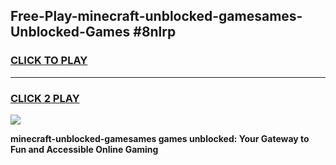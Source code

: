 
## Free-Play-minecraft-unblocked-gamesames-Unblocked-Games #8nlrp
<h3>
<a href="https://news.freeplayer.one?title=minecraft-unblocked-gamesames&ref=8M">CLICK TO PLAY</a></h3>
<hr>

<h3>
<a href="https://news.freeplayer.one?title=minecraft-unblocked-gamesames&ref=8M">CLICK 2 PLAY</a>
  
</h3>

<a href="https://news.freeplayer.one?title=minecraft-unblocked-gamesames&ref=8M"><img src="https://clearcache.store/games.png"></a>


**minecraft-unblocked-gamesames games unblocked: Your Gateway to Fun and Accessible Online Gaming**
